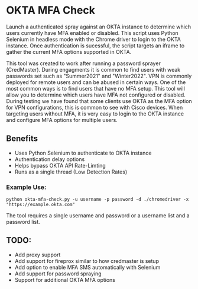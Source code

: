 # OKTA MFA Check

Launch a authenticated spray against an OKTA instance to determine which users currently have MFA enabled or disabled. This script uses Python Selenium in headless mode with the Chrome driver to login to the OKTA instance. Once authentication is sucessful, the script targets an iframe to gather the current MFA options supported in OKTA.  

This tool was created to work after running a password sprayer (CredMaster). During engagments it is common to find users with weak passwords set such as "Summer2021" and "Winter2022". VPN is commonly deployed for remote users and can be abused in certain ways. One of the most common ways is to find users that have no MFA setup. This tool will allow you to determine which users have MFA not configured or disabled. During testing we have found that some clients use OKTA as the MFA option for VPN configurations, this is common to see with Cisco devices. When targeting users without MFA, it is very easy to login to the OKTA instance and configure MFA options for multiple users.

## Benefits
- Uses Python Selenium to authenticate to OKTA instance
- Authentication delay options
- Helps bypass OKTA API Rate-Limting 
- Runs as a single thread (Low Detection Rates)


### Example Use:
```
python okta-mfa-check.py -u username -p password -d ./chromedriver -x "https://example.okta.com"
```



The tool requires a single username and password or a username list and a password list.


## TODO:

- Add proxy support
- Add support for fireprox similar to how credmaster is setup
- Add option to enable MFA SMS automatically with Selenium
- Add support for password spraying
- Support for additional OKTA MFA options
